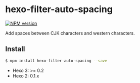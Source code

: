 # hexo-filter-auto-spacing

[![NPM version](https://badge.fury.io/js/hexo-filter-auto-spacing.svg)](https://www.npmjs.com/package/hexo-filter-auto-spacing)

Add spaces between CJK characters and western characters.

## Install

``` bash
$ npm install hexo-filter-auto-spacing --save
```

- Hexo 3: >= 0.2
- Hexo 2: 0.1.x
